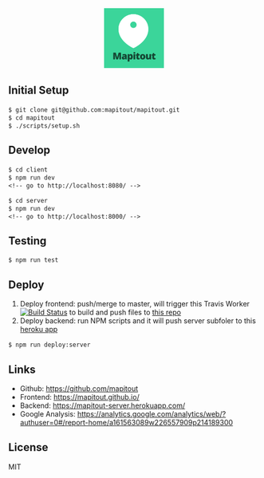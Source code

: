 <div align="center">
  <img src='https://github.com/mapitout/design/blob/master/assets/logo.png?raw=true' width='120px' alt='mapitout-logo.png'/>
</div>

## Initial Setup

```
$ git clone git@github.com:mapitout/mapitout.git
$ cd mapitout
$ ./scripts/setup.sh
```

## Develop

```
$ cd client
$ npm run dev
<!-- go to http://localhost:8080/ -->
```

```
$ cd server
$ npm run dev
<!-- go to http://localhost:8000/ -->
```

## Testing

```
$ npm run test
```

## Deploy

1. Deploy frontend: push/merge to master, will trigger this Travis Worker [![Build Status](https://travis-ci.org/mapitout/mapitout.svg?branch=master)](https://travis-ci.org/mapitout/mapitout) to build and push files to [this repo](https://github.com/mapitout/mapitout.github.io)
2. Deploy backend: run NPM scripts and it will push server subfoler to this [heroku app](https://dashboard.heroku.com/apps/mapitout-server)
  ```
  $ npm run deploy:server
  ```

## Links

- Github: https://github.com/mapitout
- Frontend: https://mapitout.github.io/
- Backend: https://mapitout-server.herokuapp.com/
- Google Analysis: https://analytics.google.com/analytics/web/?authuser=0#/report-home/a161563089w226557909p214189300

## License

MIT
